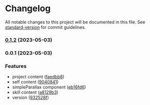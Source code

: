 # Changelog

All notable changes to this project will be documented in this file. See [standard-version](https://github.com/conventional-changelog/standard-version) for commit guidelines.

### [0.1.2](https://github.com/Tai1013/taiproject/compare/v0.0.1...v0.1.2) (2023-05-03)

### 0.0.1 (2023-05-03)


### Features

* project content ([faedbb8](https://github.com/Tai1013/taiproject/commit/faedbb8a38b7ca4fe2b8a1883831647fd459768c))
* self content ([9040841](https://github.com/Tai1013/taiproject/commit/904084163accdc4ca4d95008c7d998abbe7877a1))
* simpleParallax component ([eb16fd6](https://github.com/Tai1013/taiproject/commit/eb16fd6d2ecd99f20d240c3b623d0601abf1bfb2))
* skill content ([a8129b3](https://github.com/Tai1013/taiproject/commit/a8129b3ce5572884b15b3a724a6ebd48750f913b))
* version ([932528f](https://github.com/Tai1013/taiproject/commit/932528f3580359d98671a0af8a569129edefe4da))
